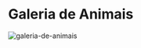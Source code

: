 <h1> Galeria de Animais </h1>

![galeria-de-animais](https://user-images.githubusercontent.com/111159356/187555434-d1ed1dde-3a13-4835-a61f-15e38f14c928.png)
